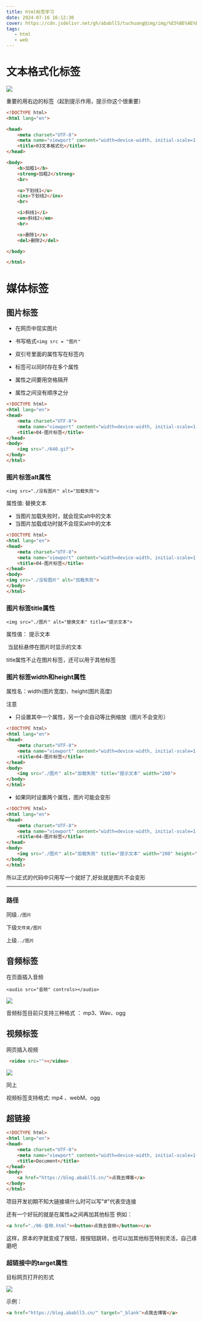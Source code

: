 ```yaml
---
title: html标签学习
date: 2024-07-16 16:12:30
cover: https://cdn.jsdelivr.net/gh/ababll5/tuchuang@img/img/%E5%BE%AE%E4%BF%A1%E5%9B%BE%E7%89%87_20240716161403.jpg
tags:
   - html
   - web
---
```




# 文本格式化标签

<img src="https://cdn.jsdelivr.net/gh/ababll5/tuchuang@img/img/20240716170135.png"/>

重要的用右边的标签（起到提示作用，提示你这个很重要）

```html
<!DOCTYPE html>
<html lang="en">

<head>
    <meta charset="UTF-8">
    <meta name="viewport" content="width=device-width, initial-scale=1.0">
    <title>03文本格式化</title>
</head>

<body>
    <b>加粗1</b>
    <strong>加粗2</strong>
    <br>

    <u>下划线1</u>
    <ins>下划线2</ins>
    <br>

    <i>斜线1</i>
    <em>斜线2</em>
    <br>

    <s>删除1</s>
    <del>删除2</del>

</body>

</html>
```





# 媒体标签



## 图片标签

- 在网页中现实图片

- 书写格式`<img src = "图片" `

- 双引号里面的属性写在标签内

- 标签可以同时存在多个属性

- 属性之间要用空格隔开
- 属性之间没有顺序之分

```html
<!DOCTYPE html>
<html lang="en">
<head>
    <meta charset="UTF-8">
    <meta name="viewport" content="width=device-width, initial-scale=1.0">
    <title>04-图片标签</title>
</head>
<body>
    <img src="./640.gif">
</body>
</html>
```



### 图片标签alt属性

`<img src="./没有图片" alt="加载失败">`

属性值: 替换文本

- 当图片加载失败时，就会现实alt中的文本
- 当图片加载成功时就不会现实alt中的文本



```html
<!DOCTYPE html>
<html lang="en">
<head>
    <meta charset="UTF-8">
    <meta name="viewport" content="width=device-width, initial-scale=1.0">
    <title>04-图片标签</title>
</head>
<body>
<img src="./没有图片" alt="加载失败">
</body>
</html>
```



###  图片标签title属性

`<img src="./图片" alt="替换文本" title="提示文本">`

属性值： 提示文本

​    当鼠标悬停在图片时显示的文本

title属性不止在图片标签，还可以用于其他标签



### 图片标签width和height属性

属性名：width(图片宽度)、height(图片高度) 

注意

- 只设置其中一个属性，另一个会自动等比例缩放（图片不会变形）

```html
<!DOCTYPE html>
<html lang="en">
<head>
    <meta charset="UTF-8">
    <meta name="viewport" content="width=device-width, initial-scale=1.0">
    <title>04-图片标签</title>
</head>
<body>
    <img src="./图片" alt="加载失败" title="提示文本" width="200">
</body>
</html>
```



- 如果同时设置两个属性，图片可能会变形

```html
<!DOCTYPE html>
<html lang="en">
<head>
    <meta charset="UTF-8">
    <meta name="viewport" content="width=device-width, initial-scale=1.0">
    <title>04-图片标签</title>
</head>
<body>
    <img src="./图片" alt="加载失败" title="提示文本" width="200" height="114">
</body>
</html>
```



所以正式的代码中只用写一个就好了,好处就是图片不会变形

<hr>

### 路径

同级`./图片`

下级`文件夹/图片`

上级`../图片`



## 音频标签

在页面插入音频

`<audio src="音频" controls></audio>`

![](https://fastly.jsdelivr.net/gh/ababll5/tuchuang@img/img/20240717082139.png)

音频标签目前只支持三种格式 ： mp3、Wav、ogg



## 视频标签

网页插入视频

```html
 <video src=""></video>
```

![](https://fastly.jsdelivr.net/gh/ababll5/tuchuang@img/img/20240717090634.png)

同上

视频标签支持格式: mp4 、webM、ogg



## 超链接

```html
<!DOCTYPE html>
<html lang="en">
<head>
    <meta charset="UTF-8">
    <meta name="viewport" content="width=device-width, initial-scale=1.0">
    <title>Document</title>
</head>
<body>
    <a href="https://blog.ababll5.cn/">点我去博客</a>
</body>
</html>
```

项目开发初期不知大链接填什么时可以写"#"代表空连接

还有一个好玩的就是在属性a之间再加其他标签 例如：

```html
<a href="./06-音频.html"><button>点我去音频</button></a>
```

这样，原本的字就变成了按钮，按按钮跳转，也可以加其他标签特别灵活，自己琢磨吧



### 超链接中的target属性

目标网页打开的形式

![](https://fastly.jsdelivr.net/gh/ababll5/tuchuang@img/img/20240717092626.png)

示例：

```html
<a href="https://blog.ababll5.cn/" target="_blank">点我去博客</a>
```

